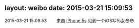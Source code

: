 layout: weibo
date: 2015-03-21 15:09:53
---
<meta name="referrer" content="no-referrer" />

2015-03-21 15:09:53  &nbsp;&nbsp;&nbsp;&nbsp;&nbsp;&nbsp; 来自 <a href="sinaweibo://customweibosource" rel="nofollow">iPhone 5s</a>
见到一个iOS写码女😳😳 ​​​
